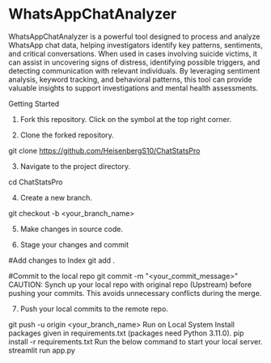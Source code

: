 # WhatsAppChatAnalyzer
WhatsAppChatAnalyzer is a powerful tool designed to process and analyze WhatsApp chat data, helping investigators identify key patterns, sentiments, and critical conversations. When used in cases involving suicide victims, it can assist in uncovering signs of distress, identifying possible triggers, and detecting communication with relevant individuals. By leveraging sentiment analysis, keyword tracking, and behavioral patterns, this tool can provide valuable insights to support investigations and mental health assessments.

Getting Started
1. Fork this repository. Click on the  symbol at the top right corner.

2. Clone the forked repository.

git clone https://github.com/HeisenbergS10/ChatStatsPro

3. Navigate to the project directory.

cd ChatStatsPro

4. Create a new branch.

git checkout -b <your_branch_name>

5. Make changes in source code.

6. Stage your changes and commit

#Add changes to Index
git add .

#Commit to the local repo
git commit -m "<your_commit_message>"
CAUTION: Synch up your local repo with original repo (Upstream) before pushing your commits. This avoids unnecessary conflicts during the merge.

7. Push your local commits to the remote repo.

git push -u origin <your_branch_name>
Run on Local System
Install packages given in requirements.txt (packages need Python 3.11.0).
pip install -r requirements.txt
Run the below command to start your local server.
streamlit run app.py
